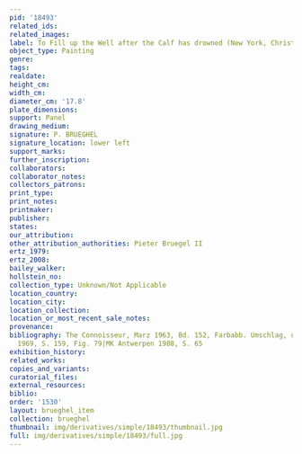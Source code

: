 ```yaml
---
pid: '18493'
related_ids: 
related_images: 
label: To Fill up the Well after the Calf has drowned (New York, Christie&apos;s)
object_type: Painting
genre: 
tags: 
realdate: 
height_cm: 
width_cm: 
diameter_cm: '17.8'
plate_dimensions: 
support: Panel
drawing_medium: 
signature: P. BRUEGHEL
signature_location: lower left
support_marks: 
further_inscription: 
collaborators: 
collaborator_notes: 
collectors_patrons: 
print_type: 
print_notes: 
printmaker: 
publisher: 
states: 
our_attribution: 
other_attribution_authorities: Pieter Bruegel II
ertz_1979: 
ertz_2008: 
bailey_walker: 
hollstein_no: 
collection_type: Unknown/Not Applicable
location_country: 
location_city: 
location_collection: 
location_or_most_recent_sale_notes: 
provenance: 
bibliography: The Connoisseur, Marz 1963, Bd. 152, Farbabb. Umschlag, und S. 200|Marlier
  1969, S. 159, Fig. 79|MK Antwerpen 1988, S. 65
exhibition_history: 
related_works: 
copies_and_variants: 
curatorial_files: 
external_resources: 
biblio: 
order: '1530'
layout: brueghel_item
collection: brueghel
thumbnail: img/derivatives/simple/18493/thumbnail.jpg
full: img/derivatives/simple/18493/full.jpg
---
```

